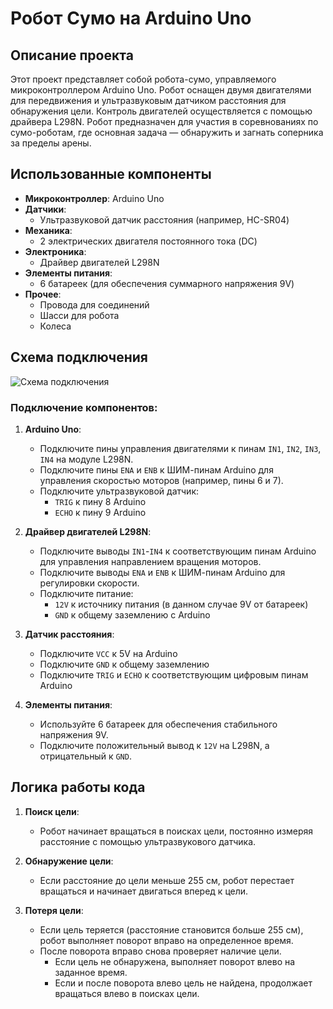 # Робот Сумо на Arduino Uno

## Описание проекта

Этот проект представляет собой робота-сумо, управляемого микроконтроллером Arduino Uno. Робот оснащен двумя двигателями для передвижения и ультразвуковым датчиком расстояния для обнаружения цели. Контроль двигателей осуществляется с помощью драйвера L298N. Робот предназначен для участия в соревнованиях по сумо-роботам, где основная задача — обнаружить и загнать соперника за пределы арены.

## Использованные компоненты

- **Микроконтроллер**: Arduino Uno
- **Датчики**:
  - Ультразвуковой датчик расстояния (например, HC-SR04)
- **Механика**:
  - 2 электрических двигателя постоянного тока (DC)
- **Электроника**:
  - Драйвер двигателей L298N
- **Элементы питания**:
  - 6 батареек (для обеспечения суммарного напряжения 9V)
- **Прочее**:
  - Провода для соединений
  - Шасси для робота
  - Колеса

## Схема подключения

![Схема подключения](ссылка_на_изображение_схемы.png)

### Подключение компонентов:

1. **Arduino Uno**:
   - Подключите пины управления двигателями к пинам `IN1`, `IN2`, `IN3`, `IN4` на модуле L298N.
   - Подключите пины `ENA` и `ENB` к ШИМ-пинам Arduino для управления скоростью моторов (например, пины 6 и 7).
   - Подключите ультразвуковой датчик:
     - `TRIG` к пину 8 Arduino
     - `ECHO` к пину 9 Arduino

2. **Драйвер двигателей L298N**:
   - Подключите выводы `IN1`-`IN4` к соответствующим пинам Arduino для управления направлением вращения моторов.
   - Подключите выводы `ENA` и `ENB` к ШИМ-пинам Arduino для регулировки скорости.
   - Подключите питание:
     - `12V` к источнику питания (в данном случае 9V от батареек)
     - `GND` к общему заземлению с Arduino

3. **Датчик расстояния**:
   - Подключите `VCC` к 5V на Arduino
   - Подключите `GND` к общему заземлению
   - Подключите `TRIG` и `ECHO` к соответствующим цифровым пинам Arduino

4. **Элементы питания**:
   - Используйте 6 батареек для обеспечения стабильного напряжения 9V.
   - Подключите положительный вывод к `12V` на L298N, а отрицательный к `GND`.

## Логика работы кода

1. **Поиск цели**:
   - Робот начинает вращаться в поисках цели, постоянно измеряя расстояние с помощью ультразвукового датчика.
   
2. **Обнаружение цели**:
   - Если расстояние до цели меньше 255 см, робот перестает вращаться и начинает двигаться вперед к цели.

3. **Потеря цели**:
   - Если цель теряется (расстояние становится больше 255 см), робот выполняет поворот вправо на определенное время.
   - После поворота вправо снова проверяет наличие цели.
     - Если цель не обнаружена, выполняет поворот влево на заданное время.
     - Если и после поворота влево цель не найдена, продолжает вращаться влево в поисках цели.
